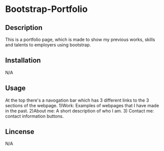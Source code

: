 # Bootstrap-Portfolio

## Description

This is a portfolio page, which is made to show my previous works, skills and talents to employers using bootstrap.  

## Installation
N/A

## Usage

At the top there's a navogation bar which has 3 different links to the 3 sections of the webpage.  1)Work: Examples of webpages that I have made in the past. 2)About me: A short description of who I am. 3) Contact me: contact information buttons.

## Lincense
N/A
